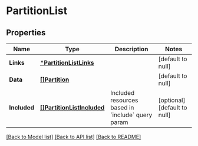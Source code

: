 # PartitionList

## Properties
Name | Type | Description | Notes
------------ | ------------- | ------------- | -------------
**Links** | [***PartitionListLinks**](PartitionList_links.md) |  | [default to null]
**Data** | [**[]Partition**](Partition.md) |  | [default to null]
**Included** | [**[]PartitionListIncluded**](PartitionList_included.md) | Included resources based in &#x60;include&#x60; query param | [optional] [default to null]

[[Back to Model list]](../README.md#documentation-for-models) [[Back to API list]](../README.md#documentation-for-api-endpoints) [[Back to README]](../README.md)

